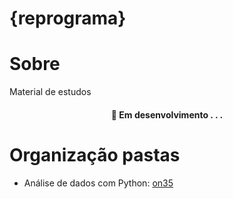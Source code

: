 # {reprograma}

# Sobre 

Material de estudos 

<h4 align="center"> 
	🚧  Em desenvolvimento . . .
</h4>

# Organização pastas

* Análise de dados com Python: [on35](https://github.com/palomaavena/reprograma/tree/e606acec900df2ed3722e83acb4a7b3d121fb0aa/on35)
  
  
